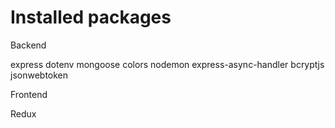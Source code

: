 <h1>Installed packages</h1>

Backend

express
dotenv
mongoose
colors
nodemon
express-async-handler
bcryptjs
jsonwebtoken

Frontend

Redux
